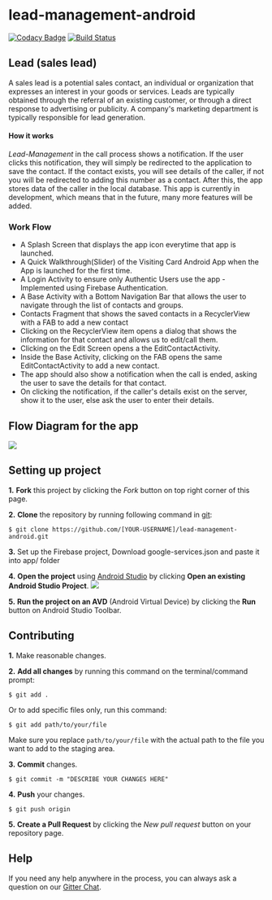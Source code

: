 # lead-management-android
[![Codacy Badge](https://api.codacy.com/project/badge/Grade/566b0af729fc4ba08c6c46ea79ddef9d)](https://www.codacy.com?utm_source=github.com&amp;utm_medium=referral&amp;utm_content=saivittalb/lead-management-android&amp;utm_campaign=Badge_Grade)
[![Build Status](https://travis-ci.com/saivittalb/lead-management-android.svg?token=z721JA78NQMYhyzx6xMp&branch=master)](https://travis-ci.com/saivittalb/lead-management-android)

## Lead (sales lead)
A sales lead is a potential sales contact, an individual or organization that expresses an interest in your goods or services. Leads are typically obtained through the referral of an existing customer, or through a direct response to advertising or publicity. A company's marketing department is typically responsible for lead generation.

#### How it works
*Lead-Management* in the call process shows a notification. If the user clicks this notification, they will simply be redirected to the application to save the contact. If the contact exists, you will see details of the caller, if not you will be redirected to adding this number as a contact. After this, the app stores data of the caller in the local database.
This app is currently in development, which means that in the future, many more features will be added.

### Work Flow
* A Splash Screen that displays the app icon everytime that app is launched.
* A Quick Walkthrough(Slider) of the Visiting Card Android App when the App is launched for the first time.
* A Login Activity to ensure only Authentic Users use the app - Implemented using Firebase Authentication.
* A Base Activity with a Bottom Navigation Bar that allows the user to navigate through the list of contacts and groups.
* Contacts Fragment that shows the saved contacts in a RecyclerView with a FAB to add a new contact
* Clicking on the RecyclerView item opens a dialog that shows the information for that contact and allows us to edit/call them.
* Clicking on the Edit Screen opens a the EditContactActivity.
* Inside the Base Activity, clicking on the FAB opens the same EditContactActivity to add a new contact.
* The app should also show a notification when the call is ended, asking the user to save the details for that contact.
* On clicking the notification, if the caller's details exist on the server, show it to the user, else ask the user to enter their details.

## Flow Diagram for the app
![](https://raw.githubusercontent.com/JBossOutreach/lead-management-android/master/art.jpg)

## Setting up project

**1.** **Fork** this project by clicking the _Fork_ button on top right corner of this page.

**2.** **Clone** the repository by running following command in [git](https://git-scm.com/):
```
$ git clone https://github.com/[YOUR-USERNAME]/lead-management-android.git
```
**3.** Set up the Firebase project, Download google-services.json and paste it into app/ folder

**4.** **Open the project** using [Android Studio](https://developer.android.com/studio/index.html) by clicking **Open an existing Android Studio Project**.
![](https://lh4.googleusercontent.com/ttV9QNEuOltxmSiZSfRZxDPy_ZetUaBwmm7MeyXTo6xNB8nc6kFAbwU5zWWLaU0AB1xyP8vigMV9Hm7WmJrA=w1863-h978)

**5.** **Run the project on an AVD** (Android Virtual Device) by clicking the **Run** button on Android Studio Toolbar.

## Contributing

**1.** Make reasonable changes.

**2.** **Add all changes** by running this command on the terminal/command prompt:
```
$ git add .
```
Or to add specific files only, run this command:
```
$ git add path/to/your/file
```
Make sure you replace `path/to/your/file` with the actual path to the file you want to add to the staging area.

**3.** **Commit** changes.
```
$ git commit -m "DESCRIBE YOUR CHANGES HERE"
```
**4.** **Push** your changes.
```
$ git push origin
```
**5.** **Create a Pull Request** by clicking the _New pull request_ button on your repository page.


## Help

If you need any help anywhere in the process, you can always ask a question on our [Gitter Chat](https://gitter.im/jboss-outreach/gci).
